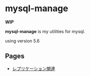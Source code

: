 mysql-manage
==========
___WIP___

__mysql-manage__ is my utilities for mysql.

using version 5.6


## Pages
* [レプリケーション関連](replication)



